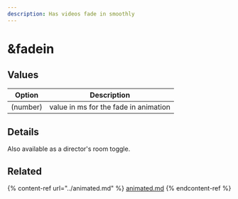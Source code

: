 ```yaml
---
description: Has videos fade in smoothly
---
```


# \&fadein

## Values

| Option   | Description                           |
| -------- | ------------------------------------- |
| (number) | value in ms for the fade in animation |

## Details

Also available as a director's room toggle.

## Related

{% content-ref url="../animated.md" %}
[animated.md](../animated.md)
{% endcontent-ref %}
